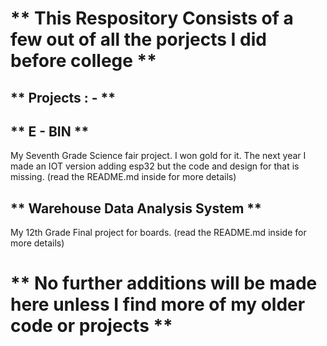 # ** This Respository Consists of a few out of all the porjects I did before college **


## ** Projects : - **

## ** E - BIN **

My Seventh Grade Science fair project. I won gold for it. 
The next year I made an IOT version adding esp32 but the code and design for that is missing.
(read the README.md inside for more details)


## ** Warehouse Data Analysis System **

My 12th Grade Final project for boards.
(read the README.md inside for more details)


# ** No further additions will be made here unless I find more of my older code or projects **


